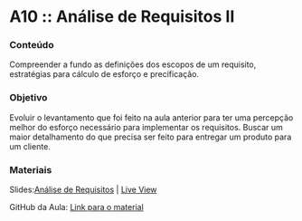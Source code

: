 # A10 :: Análise de Requisitos II

### Conteúdo

Compreender a fundo as definições dos escopos de um requisito, estratégias para cálculo de esforço e precificação.

### Objetivo

Evoluir o levantamento que foi feito na aula anterior para ter uma percepção melhor do esforço necessário para implementar os requisitos. Buscar um maior detalhamento do que precisa ser feito para entregar um produto para um cliente.

### Materiais

Slides:[Análise de Requisitos](https://slides.com/wilcorrea/fundamentos-do-desenvolvimento-web#/32) | [Live View](https://slides.com/d/kU87ubk/live#/32)

GitHub da Aula: [Link para o material](https://github.com/digitalcollege-classes/SUL-FS03/tree/main/m1-fundamentos-do-desenvolvimento-web/u1-introducao-ao-desenvolvimento-web/a10-analise-de-requisitos-pratica)